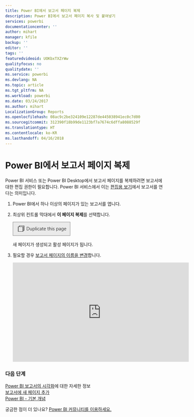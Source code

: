 ```yaml
---
title: Power BI에서 보고서 페이지 복제
description: Power BI에서 보고서 페이지 복사 및 붙여넣기
services: powerbi
documentationcenter: ''
author: mihart
manager: kfile
backup: ''
editor: ''
tags: ''
featuredvideoid: UOKbxTXZrWw
qualityfocus: no
qualitydate: ''
ms.service: powerbi
ms.devlang: NA
ms.topic: article
ms.tgt_pltfrm: NA
ms.workload: powerbi
ms.date: 03/24/2017
ms.author: mihart
LocalizationGroup: Reports
ms.openlocfilehash: 08ac9c2be324109e12287de445038941ec0c7d00
ms.sourcegitcommit: 312390f18b99de1123bf7a7674c6dffa8088529f
ms.translationtype: HT
ms.contentlocale: ko-KR
ms.lasthandoff: 04/16/2018
---
```

# <a name="duplicate-a-report-page-in-power-bi"></a>Power BI에서 보고서 페이지 복제
Power BI 서비스 또는 Power BI Desktop에서 보고서 페이지를 복제하려면 보고서에 대한 편집 권한이 필요합니다. Power BI 서비스에서 이는 [편집용 보기](service-reading-view-and-editing-view.md)에서 보고서를 연다는 의미입니다. 


1. Power BI에서 하나 이상의 페이지가 있는 보고서를 엽니다. 

2. 최상위 컨트롤 막대에서 **이 페이지 복제**를 선택합니다.
   
   ![](media/power-bi-report-copy-paste-page/pbi_duplicate_new.png)
   
   새 페이지가 생성되고 활성 페이지가 됩니다.
3. 필요할 경우 [보고서 페이지의 이름을 변경](service-rename.md)합니다.
   
   <iframe width="560" height="315" src="https://www.youtube.com/embed/UOKbxTXZrWw?list=PL1N57mwBHtN0JFoKSR0n-tBkUJHeMP2cP" frameborder="0" allowfullscreen></iframe>

### <a name="next-steps"></a>다음 단계
[Power BI 보고서의 시각화](power-bi-report-visualizations.md)에 대한 자세한 정보    
[보고서에 새 페이지 추가](power-bi-report-add-page.md)    
[Power BI - 기본 개념](service-basic-concepts.md)    

궁금한 점이 더 있나요? [Power BI 커뮤니티를 이용하세요.](http://community.powerbi.com/)

